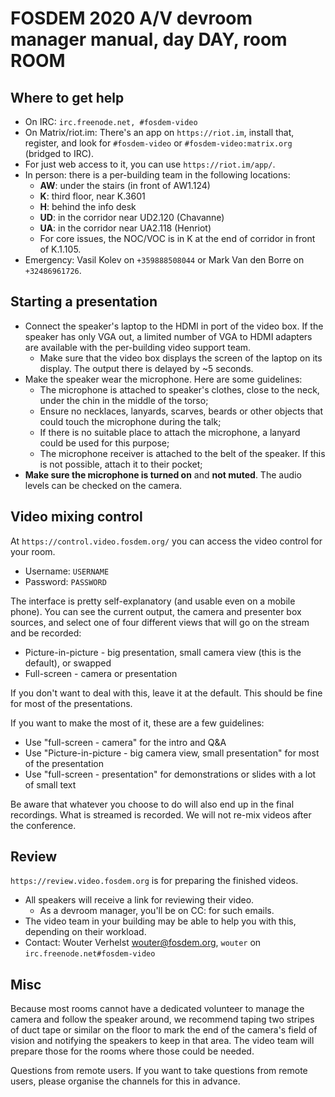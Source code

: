 # FOSDEM 2020 A/V devroom manager manual, day DAY, room ROOM
## Where to get help

* On IRC: `irc.freenode.net, #fosdem-video`
* On Matrix/riot.im: There's an app on `https://riot.im`, install that, register, and look for `#fosdem-video` or `#fosdem-video:matrix.org` (bridged to IRC).
* For just web access to it, you can use `https://riot.im/app/`.
* In person: there is a per-building team in the following locations:
	* **AW**: under the stairs (in front of AW1.124)
	* **K**: third floor, near K.3601
	* **H**: behind the info desk
	* **UD**: in the corridor near UD2.120 (Chavanne)
	* **UA**: in the corridor near UA2.118 (Henriot)
	* For core issues, the NOC/VOC is in K at the end of corridor in front of K.1.105.
* Emergency: Vasil Kolev on `+359888508044` or Mark Van den Borre on `+32486961726`.

## Starting a presentation

* Connect the speaker's laptop to the HDMI in port of the video box. If the speaker has only VGA out, a limited number of VGA to HDMI adapters are available with the per-building video support team.
	* Make sure that the video box displays the screen of the laptop on its display. The output there is delayed by ~5 seconds.
* Make the speaker wear the microphone. Here are some guidelines:
	* The microphone is attached to speaker's clothes, close to the neck, under the chin in the middle of the torso;
	* Ensure no necklaces, lanyards, scarves, beards or other objects that could touch the microphone during the talk;
	* If there is no suitable place to attach the microphone, a lanyard could be used for this purpose;
	* The microphone receiver is attached to the belt of the speaker. If this is not possible, attach it to their pocket;
* **Make sure the microphone is turned on** and **not muted**. The audio levels can be checked on the camera.

## Video mixing control

At `https://control.video.fosdem.org/` you can access the video control for your room.

* Username: `USERNAME`
* Password: `PASSWORD`

The interface is pretty self-explanatory (and usable even on a mobile phone). You can see the current output, the camera and presenter box sources, and select one of four different views that will go on the stream and be recorded:

* Picture-in-picture - big presentation, small camera view (this is the default), or swapped
* Full-screen - camera or presentation

If you don't want to deal with this, leave it at the default. This should be fine for most of the presentations.

If you want to make the most of it, these are a few guidelines:

* Use "full-screen - camera" for the intro and Q&A
* Use "Picture-in-picture - big camera view, small presentation" for most of the presentation
* Use "full-screen - presentation" for demonstrations or slides with a lot of small text

Be aware that whatever you choose to do will also end up in the final recordings. What is streamed is recorded. We will not re-mix videos after the conference.

## Review

`https://review.video.fosdem.org` is for preparing the finished videos.

* All speakers will receive a link for reviewing their video.
	* As a devroom manager, you'll be on CC: for such emails.
* The video team in your building may be able to help you with this, depending on their workload.
* Contact: Wouter Verhelst <wouter@fosdem.org>, `wouter` on `irc.freenode.net#fosdem-video`

## Misc

Because most rooms cannot have a dedicated volunteer to manage the camera and follow the speaker around, we recommend taping two stripes of duct tape or similar on the floor to mark the end of the camera's field of vision and notifying the speakers to keep in that area. The video team will prepare those for the rooms where those could be needed.

Questions from remote users. If you want to take questions from remote users, please organise the channels for this in advance.
